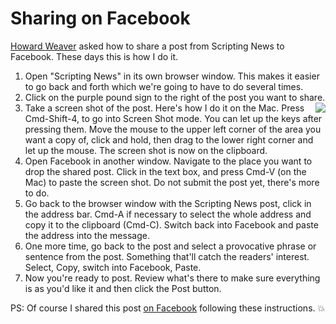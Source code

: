 # Sharing on Facebook
<a href="https://twitter.com/howardweaver">Howard Weaver</a> asked how to share a post from Scripting News to Facebook. These days this is how I do it. 
1. Open "Scripting News" in its own browser window. This makes it easier to go back and forth which we're going to have to do several times. 
2. Click on the purple pound sign to the right of the post you want to share. 
3. <img src="http://scripting.com/images/2020/01/06/sayBlockchainAgain.png" border="0" align="right">Take a screen shot of the post. Here's how I do it on the Mac. Press Cmd-Shift-4, to go into Screen Shot mode. You can let up the keys after pressing them. Move the mouse to the upper left corner of the area you want a copy of, click and hold, then drag to the lower right corner and let up the mouse. The screen shot is now on the clipboard.
4. Open Facebook in another window. Navigate to the place you want to drop the shared post. Click in the text box, and press Cmd-V (on the Mac) to paste the screen shot. Do not submit the post yet, there's more to do.
5. Go back to the browser window with the Scripting News post, click in the address bar. Cmd-A if necessary to select the whole address and copy it to the clipboard (Cmd-C). Switch back into Facebook and paste the address into the message. 
6. One more time, go back to the post and select a provocative phrase or sentence from the post. Something that'll catch the readers' interest. Select, Copy, switch into Facebook, Paste. 
7. Now you're ready to post. Review what's there to make sure everything is as you'd like it and then click the Post button. 

PS: Of course I shared this post <a href="https://www.facebook.com/photo.php?fbid=1128171360723601&set=a.113966572144090&type=3&theater">on Facebook</a> following these instructions. :boom:

